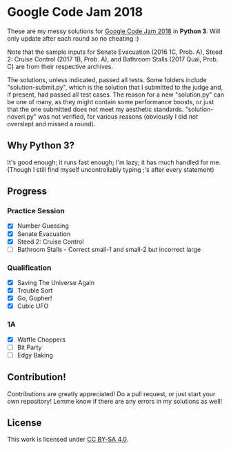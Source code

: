 # Google Code Jam 2018
These are my messy solutions for
[Google Code Jam 2018](https://codejam.withgoogle.com/2018/) in **Python 3**.
Will only update after each round so no cheating :)

Note that the sample inputs for Senate Evacuation (2016 1C, Prob. A), Steed 2:
Cruise Control (2017 1B, Prob. A), and Bathroom Stalls (2017 Qual, Prob. C) are
from their respective archives.

The solutions, unless indicated, passed all tests. Some folders include
"solution-submit.py", which is the solution that I submitted to the judge and,
if present, had passed all test cases. The reason for a new "solution.py" can
be one of many, as they might contain some performance boosts, or just that
the one submitted does not meet my aesthetic standards. "solution-noveri.py"
was not verified, for various reasons (obviously I did *not* overslept and
missed a round).

## Why Python 3?
It's good enough; it runs fast enough; I'm lazy; it has much handled for me.
(Though I still find myself uncontrollably typing ;'s after every statement)

## Progress
### Practice Session
- [x] Number Guessing
- [x] Senate Evacuation
- [x] Steed 2: Cruise Control
- [ ] Bathroom Stalls - Correct small-1 and small-2 but incorrect large

### Qualification
- [x] Saving The Universe Again
- [x] Trouble Sort
- [x] Go, Gopher!
- [x] Cubic UFO

### 1A
- [x] Waffle Choppers
- [ ] Bit Party
- [ ] Edgy Baking

## Contribution!
Contributions are greatly appreciated! Do a pull request, or just start your
own repository! Lemme know if there are any errors in my solutions as well!

## License
This work is licensed under [CC BY-SA 4.0](./LICENSE.md).
